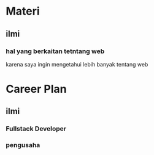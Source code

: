 # Materi
## ilmi
### hal yang berkaitan tetntang web
karena saya ingin mengetahui lebih banyak tentang web

# Career Plan
## ilmi
### Fullstack Developer
### pengusaha
